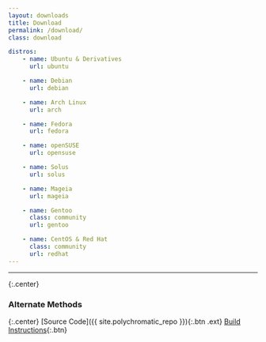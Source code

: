 ```yaml
---
layout: downloads
title: Download
permalink: /download/
class: download

distros:
    - name: Ubuntu & Derivatives
      url: ubuntu

    - name: Debian
      url: debian

    - name: Arch Linux
      url: arch

    - name: Fedora
      url: fedora

    - name: openSUSE
      url: opensuse

    - name: Solus
      url: solus

    - name: Mageia
      url: mageia

    - name: Gentoo
      class: community
      url: gentoo

    - name: CentOS & Red Hat
      class: community
      url: redhat
---
```


---

{:.center}
### Alternate Methods

{:.center}
[Source Code]({{ site.polychromatic_repo }}){:.btn .ext}
[Build Instructions](/download/manual/){:.btn}
